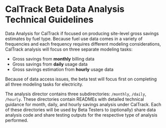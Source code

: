 # CalTrack Beta Data Analysis Technical Guidelines

Data Analysis for CalTrack if focused on producing site-level gross savings estimates by fuel type. Because fuel use data comes in a variety of frequencies and each frequency requires different modeling considerations, CalTrack analysis will focus on three separate modeling tasks: 

- Gross savings from **monthly** billing data
- Gross savings from **daily** usage data
- Gross savings estimation from **hourly** usage data

Because of data access issues, the beta test will focus first on completing all three modeling tasks for electricity.

The analysis director contains three subdirectories: `/monthly`, `/daily`, `/hourly`. These directories contain READMEs with detailed technical guidance for month, daily, and hourly savings analysis under CalTrack. Each of these directories will be used by Beta Testers to (optionally) share data analysis code and share testing outputs for the respective type of analysis performed.
